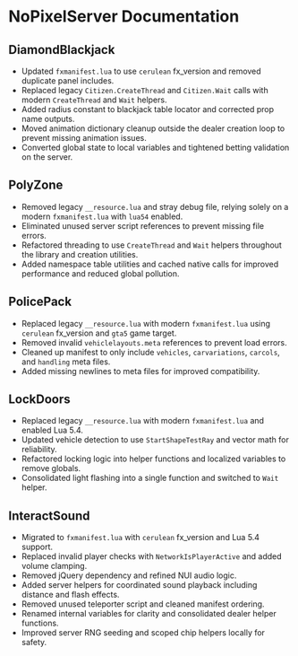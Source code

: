 # NoPixelServer Documentation

## DiamondBlackjack
- Updated `fxmanifest.lua` to use `cerulean` fx_version and removed duplicate panel includes.
- Replaced legacy `Citizen.CreateThread` and `Citizen.Wait` calls with modern `CreateThread` and `Wait` helpers.
- Added radius constant to blackjack table locator and corrected prop name outputs.
- Moved animation dictionary cleanup outside the dealer creation loop to prevent missing animation issues.
- Converted global state to local variables and tightened betting validation on the server.

## PolyZone
- Removed legacy `__resource.lua` and stray debug file, relying solely on a modern `fxmanifest.lua` with `lua54` enabled.
- Eliminated unused server script references to prevent missing file errors.
- Refactored threading to use `CreateThread` and `Wait` helpers throughout the library and creation utilities.
- Added namespace table utilities and cached native calls for improved performance and reduced global pollution.

## PolicePack
- Replaced legacy `__resource.lua` with modern `fxmanifest.lua` using `cerulean` fx_version and `gta5` game target.
- Removed invalid `vehiclelayouts.meta` references to prevent load errors.
- Cleaned up manifest to only include `vehicles`, `carvariations`, `carcols`, and `handling` meta files.
- Added missing newlines to meta files for improved compatibility.

## LockDoors
- Replaced legacy `__resource.lua` with modern `fxmanifest.lua` and enabled Lua 5.4.
- Updated vehicle detection to use `StartShapeTestRay` and vector math for reliability.
- Refactored locking logic into helper functions and localized variables to remove globals.
- Consolidated light flashing into a single function and switched to `Wait` helper.

## InteractSound
- Migrated to `fxmanifest.lua` with `cerulean` fx_version and Lua 5.4 support.
- Replaced invalid player checks with `NetworkIsPlayerActive` and added volume clamping.
- Removed jQuery dependency and refined NUI audio logic.
- Added server helpers for coordinated sound playback including distance and flash effects.
- Removed unused teleporter script and cleaned manifest ordering.
- Renamed internal variables for clarity and consolidated dealer helper functions.
- Improved server RNG seeding and scoped chip helpers locally for safety.